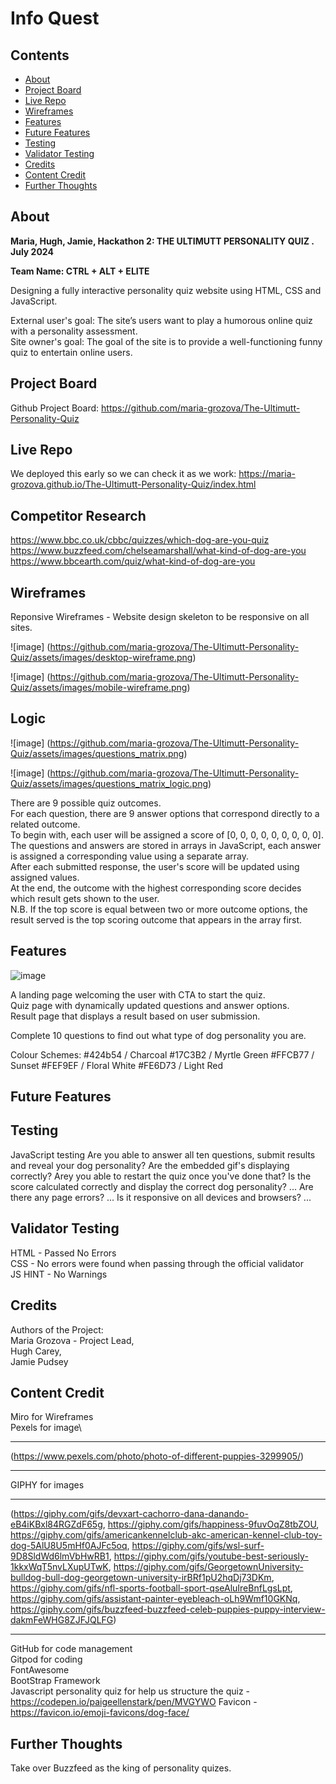 # Info Quest

## Contents
- [About](#about)
- [Project Board](#Project-Board)
- [Live Repo](#Live-Repo)
- [Wireframes](#Wireframes)
- [Features](#Features)
- [Future Features](#Future-Features)
- [Testing](#Testing)
- [Validator Testing](#Validator-Testing)
- [Credits](#Credits)
- [Content Credit](#Content-Credit)
- [Further Thoughts](#Further-Thoughts)

## About

**Maria, Hugh, Jamie, Hackathon 2: THE ULTIMUTT PERSONALITY QUIZ  . July 2024**

**Team Name: CTRL + ALT + ELITE**

Designing a fully interactive personality quiz website using HTML, CSS and JavaScript.

External user's goal: The site’s users want to play a humorous online quiz with a personality assessment.\
Site owner's goal: The goal of the site is to provide a well-functioning funny quiz to entertain online users.

## Project Board
Github Project Board: https://github.com/maria-grozova/The-Ultimutt-Personality-Quiz

## Live Repo
We deployed this early so we can check it as we work: https://maria-grozova.github.io/The-Ultimutt-Personality-Quiz/index.html

## Competitor Research
 
https://www.bbc.co.uk/cbbc/quizzes/which-dog-are-you-quiz
https://www.buzzfeed.com/chelseamarshall/what-kind-of-dog-are-you
https://www.bbcearth.com/quiz/what-kind-of-dog-are-you

## Wireframes 

Reponsive Wireframes - Website design skeleton to be responsive on all sites. 

 ![image] (https://github.com/maria-grozova/The-Ultimutt-Personality-Quiz/assets/images/desktop-wireframe.png)

 ![image] (https://github.com/maria-grozova/The-Ultimutt-Personality-Quiz/assets/images/mobile-wireframe.png)


## Logic

 ![image] (https://github.com/maria-grozova/The-Ultimutt-Personality-Quiz/assets/images/questions_matrix.png)

 ![image] (https://github.com/maria-grozova/The-Ultimutt-Personality-Quiz/assets/images/questions_matrix_logic.png)

 There are 9 possible quiz outcomes.\
 For each question, there are 9 answer options that correspond directly to a related outcome.\
 To begin with, each user will be assigned a score of [0, 0, 0, 0, 0, 0, 0, 0, 0].\
 The questions and answers are stored in arrays in JavaScript, each answer is assigned a corresponding value using a separate array.\
 After each submitted response, the user's score will be updated using assigned values.\
 At the end, the outcome with the highest corresponding score decides which result gets shown to the user.\
 N.B. If the top score is equal between two or more outcome options, the result served is the top scoring outcome that appears in the array first.

## Features

![image](https://github.com/maria-grozova/The-Ultimutt-Personality-Quiz/assets/images/questions-live-site.png)

A landing page welcoming the user with CTA to start the quiz.\
Quiz page with dynamically updated questions and answer options.\
Result page that displays a result based on user submission.

Complete 10 questions to find out what type of dog personality you are. 

Colour Schemes:
#424b54 / Charcoal
#17C3B2 / Myrtle Green
#FFCB77 / Sunset
#FEF9EF / Floral White
#FE6D73 / Light Red


## Future Features



## Testing
JavaScript testing
Are you able to answer all ten questions, submit results and reveal your dog personality? 
Are the embedded gif's displaying correctly? 
Arey you able to restart the quiz once you've done that? 
Is the score calculated correctly and display the correct dog personality? ...
Are there any page errors? ...
Is it responsive on all devices and browsers? ...


## Validator Testing
HTML - Passed No Errors\
CSS - No errors were found when passing through the official validator \
JS HINT - No Warnings

## Credits
Authors of the Project:\
Maria Grozova - Project Lead,\
Hugh Carey,\
Jamie Pudsey

## Content Credit
Miro for Wireframes\
Pexels for image\ 
_____
(https://www.pexels.com/photo/photo-of-different-puppies-3299905/)
_____
GIPHY for images
_____

(https://giphy.com/gifs/devxart-cachorro-dana-danando-eB4iKBxl84RGZdF65g, 
https://giphy.com/gifs/happiness-9fuvOqZ8tbZOU,
https://giphy.com/gifs/americankennelclub-akc-american-kennel-club-toy-dog-5AlU8U5mHf0AJFc5oq,
https://giphy.com/gifs/wsl-surf-9D8SldWd6lmVbHwRB1,
https://giphy.com/gifs/youtube-best-seriously-1kkxWqT5nvLXupUTwK,
https://giphy.com/gifs/GeorgetownUniversity-bulldog-bull-dog-georgetown-university-irBRf1pU2hqDj73DKm,
https://giphy.com/gifs/nfl-sports-football-sport-qseAluIreBnfLgsLpt,
https://giphy.com/gifs/assistant-painter-eyebleach-oLh9Wmf10GKNq,
https://giphy.com/gifs/buzzfeed-buzzfeed-celeb-puppies-puppy-interview-dakmFeWHG8ZJFJQLFG)

____

GitHub for code management\
Gitpod for coding\
FontAwesome\
BootStrap Framework\
Javascript personality quiz for help us structure the quiz - https://codepen.io/paigeellenstark/pen/MVGYWO
Favicon - https://favicon.io/emoji-favicons/dog-face/


## Further Thoughts

Take over Buzzfeed as the king of personality quizes. 
